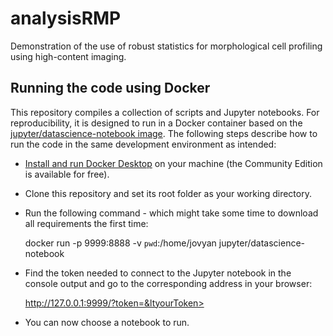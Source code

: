 # analysisRMP

Demonstration of the use of robust statistics for morphological cell profiling using high-content imaging.  

## Running the code using Docker

This repository compiles a collection of scripts and Jupyter notebooks. For reproducibility, it is designed to run in a Docker container based on the [jupyter/datascience-notebook image](https://hub.docker.com/r/jupyter/datascience-notebook). The following steps describe how to run the code in the same development environment as intended:

* [Install and run Docker Desktop](https://www.docker.com/get-started) on your machine (the Community Edition is available for free).
* Clone this repository and set its root folder as your working directory.
* Run the following command - which might take some time to download all requirements the first time:

	docker run -p 9999:8888 -v `pwd`:/home/jovyan jupyter/datascience-notebook

* Find the token needed to connect to the Jupyter notebook in the console output and go to the corresponding address in your browser:

	http://127.0.0.1:9999/?token=&ltyourToken>

* You can now choose a notebook to run.

